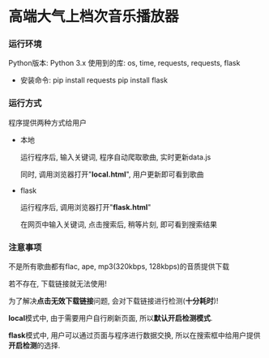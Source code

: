 # 高端大气上档次音乐播放器
### 运行环境
Python版本: Python 3.x
使用到的库: os, time, requests, requests, flask

- 安装命令: 
pip install requests
pip install flask

### 运行方式

程序提供两种方式给用户

- 本地

  运行程序后, 输入关键词, 程序自动爬取歌曲, 实时更新data.js

  同时, 调用浏览器打开"**local.html**", 用户更新即可看到歌曲

- flask

  运行程序后, 调用浏览器打开"**flask.html**"

  在网页中输入关键词, 点击搜索后, 稍等片刻, 即可看到搜索结果

### 注意事项

不是所有歌曲都有flac, ape, mp3(320kbps, 128kbps)的音质提供下载

若不存在, 下载链接就无法使用!

为了解决**点击无效下载链接**问题, 会对下载链接进行检测(**十分耗时**)!

**local**模式中, 由于需要用户自行刷新页面, 所以**默认开启检测模式**.

**flask**模式中, 用户可以通过页面与程序进行数据交换, 所以在搜索框中给用户提供**开启检测**的选择.

